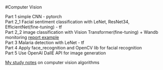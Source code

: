 #Computer Vision

Part 1 simple CNN - pytorch \
Part 2_1 Facial sentiment classification with LeNet, ResNet34, EfficientNet(fine-tuning) - tf\
Part 2_2 image classification with Vision Transformer(fine-tuning) + Wandb monitoring [report example](https://drive.google.com/file/d/1npQFK6JWQHJD1RvJ6RSQaF1lw6EnKlpi/view?usp=sharing)\
Part 3 Malaria detection with LeNet - tf \
Part 4 Apply face_recognition and OpenCV lib for facial recognition \
Part 5 Use OpenAI DallE API for image generation

[My study notes](https://docs.google.com/document/d/1rGyG1TXQBkz_xL4KnCnRgE_W9u_Xpqkco7YHwL2MB0I/edit?usp=sharing)
on computer vision algorithms